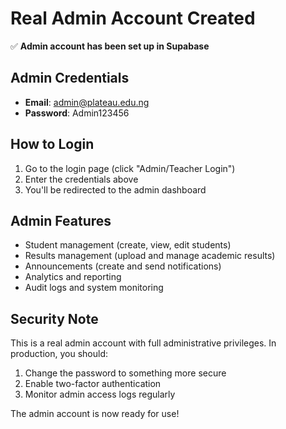 # Real Admin Account Created

✅ **Admin account has been set up in Supabase**

## Admin Credentials
- **Email**: admin@plateau.edu.ng
- **Password**: Admin123456

## How to Login
1. Go to the login page (click "Admin/Teacher Login")
2. Enter the credentials above
3. You'll be redirected to the admin dashboard

## Admin Features
- Student management (create, view, edit students)
- Results management (upload and manage academic results)
- Announcements (create and send notifications)
- Analytics and reporting
- Audit logs and system monitoring

## Security Note
This is a real admin account with full administrative privileges. In production, you should:
1. Change the password to something more secure
2. Enable two-factor authentication
3. Monitor admin access logs regularly

The admin account is now ready for use!